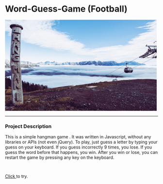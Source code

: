 # Word-Guess-Game (Football)

<img src= "./assets/img/back-ground.jpg" width = "500" height ="300" alt = "eagles">
<hr>
<h3>Project Description</h3>

<p>This is a simple hangman game . It was written in Javascript, without any libraries or APIs (not even jQuery). To play, just guess a letter by typing your guess on your keyboard. If you guess incorrectly 9 times, you lose. If you guess the word before that happens, you win. After you win or lose, you can restart the game by pressing any key on the keyboard.</p>
<br>
<p><a href = "https://ferewtucho.github.io/Word-Guess-Game/">Click </a> to try.</p>
